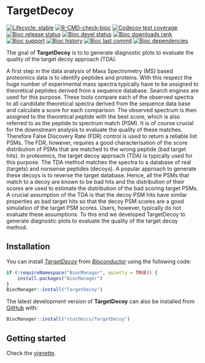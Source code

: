 
<!-- README.md is generated from README.Rmd. Please edit that file -->

# TargetDecoy

<!-- badges: start -->

[![Lifecycle:
stable](https://img.shields.io/badge/lifecycle-stable-brightgreen.svg)](https://lifecycle.r-lib.org/articles/stages.html#stable)
[![R-CMD-check-bioc](https://github.com/statOmics/TargetDecoy/workflows/R-CMD-check-bioc/badge.svg)](https://github.com/statOmics/TargetDecoy/actions)
[![Codecov test
coverage](https://codecov.io/gh/statOmics/TargetDecoy/branch/master/graph/badge.svg)](https://codecov.io/gh/statOmics/TargetDecoy?branch=master)
[![Bioc release
status](http://www.bioconductor.org/shields/build/release/bioc/TargetDecoy.svg)](https://bioconductor.org/checkResults/release/bioc-LATEST/TargetDecoy)
[![Bioc devel
status](http://www.bioconductor.org/shields/build/devel/bioc/TargetDecoy.svg)](https://bioconductor.org/checkResults/devel/bioc-LATEST/TargetDecoy)
[![Bioc downloads
rank](https://bioconductor.org/shields/downloads/release/TargetDecoy.svg)](http://bioconductor.org/packages/stats/bioc/TargetDecoy/)
[![Bioc
support](https://bioconductor.org/shields/posts/TargetDecoy.svg)](https://support.bioconductor.org/tag/TargetDecoy)
[![Bioc
history](https://bioconductor.org/shields/years-in-bioc/TargetDecoy.svg)](https://bioconductor.org/packages/release/bioc/html/TargetDecoy.html#since)
[![Bioc last
commit](https://bioconductor.org/shields/lastcommit/devel/bioc/TargetDecoy.svg)](http://bioconductor.org/checkResults/devel/bioc-LATEST/TargetDecoy/)
[![Bioc
dependencies](https://bioconductor.org/shields/dependencies/release/TargetDecoy.svg)](https://bioconductor.org/packages/release/bioc/html/TargetDecoy.html#since)
<!-- badges: end -->

The goal of **TargetDecoy** is to to generate diagnostic plots to
evaluate the quality of the target decoy approach (TDA).

A first step in the data analysis of Mass Spectrometry (MS) based
proteomics data is to identify peptides and proteins. With this respect
the huge number of experimental mass spectra typically have to be
assigned to theoretical peptides derived from a sequence database.
Search engines are used for this purpose. These tools compare each of
the observed spectra to all candidate theoretical spectra derived from
the sequence data base and calculate a score for each comparison. The
observed spectrum is then assigned to the theoretical peptide with the
best score, which is also referred to as the peptide to spectrum match
(PSM). It is of course crucial for the downstream analysis to evaluate
the quality of these matches. Therefore False Discovery Rate (FDR)
control is used to return a reliable list PSMs. The FDR, however,
requires a good characterisation of the score distribution of PSMs that
are matched to the wrong peptide (bad target hits). In proteomics, the
target decoy approach (TDA) is typically used for this purpose. The TDA
method matches the spectra to a database of real (targets) and nonsense
peptides (decoys). A popular approach to generate these decoys is to
reverse the target database. Hence, all the PSMs that match to a decoy
are known to be bad hits and the distribution of their scores are used
to estimate the distribution of the bad scoring target PSMs. A crucial
assumption of the TDA is that the decoy PSM hits have similar properties
as bad target hits so that the decoy PSM scores are a good simulation of
the target PSM scores. Users, however, typically do not evaluate these
assumptions. To this end we developed TargetDecoy to generate diagnostic
plots to evaluate the quality of the target decoy method.

## Installation

You can install
*[TargetDecoy](https://bioconductor.org/packages/3.16/TargetDecoy)* from
[*Bioconductor*](http://bioconductor.org/) using the following code:

``` r
if (!requireNamespace("BiocManager", quietly = TRUE)) {
    install.packages("BiocManager")
}
BiocManager::install("TargetDecoy")
```

The latest development version of **TargetDecoy** can also be installed
from [GitHub](https://github.com/statOmics/TargetDecoy) with:

``` r
BiocManager::install("statOmics/TargetDecoy")
```

## Getting started

Check the
[vignette](https://bioconductor.org/packages/release/bioc/vignettes/TargetDecoy/inst/doc/TargetDecoy.html).
